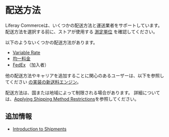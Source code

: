 # 配送方法

Liferay Commerceは、いくつかの配送方法と運送業者をサポートしています。 配送方法を選択する前に、ストアが使用する [測定単位](./measurement-units.md) を確認してください。

以下のようないくつかの配送方法があります。

  - [Variable Rate](./using-the-variable-rate-shipping-method.md)
  - [均一料金](./using-the-flat-rate-shipping-method.md)
  - [FedEx](./using-the-fedex-shipping-method.md) （加入者）

他の配送方法やキャリアを追加することに関心のあるユーザーは、以下を参照してください [の実装の新送料エンジン](../../developer-guide/implementing-a-new-shipping-engine.md)。

配送方法は、国または地域によって制限される場合があります。 詳細については、[Applying Shipping Method Restrictions](./applying-shipping-method-restrictions.md)を参照してください。

## 追加情報

  - [Introduction to Shipments](../../orders-and-fulfillment/shipments/introduction-to-shipments.md)
